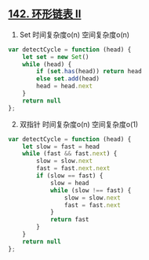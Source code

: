 ## [142. 环形链表 II](https://leetcode-cn.com/problems/linked-list-cycle-ii/)

1. Set 时间复杂度o(n) 空间复杂度o(n)
```js
var detectCycle = function (head) {
    let set = new Set()
    while (head) {
        if (set.has(head)) return head
        else set.add(head)
        head = head.next
    }
    return null
};
```

2. 双指针 时间复杂度o(n) 空间复杂度o(1)
```js
var detectCycle = function (head) {
    let slow = fast = head
    while (fast && fast.next) {
        slow = slow.next
        fast = fast.next.next
        if (slow == fast) {
            slow = head
            while (slow !== fast) {
                slow = slow.next
                fast = fast.next
            }
            return fast
        }
    }
    return null
};
```